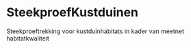 # SteekproefKustduinen
Steekproeftrekking voor kustduinhabitats in kader van meetnet habitatkwaliteit
